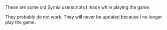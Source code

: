 These are some old Syrnia userscripts I made while playing the game. 

They probably do not work. They will never be updated because I no longer play the game.